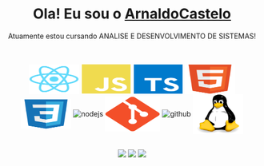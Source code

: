  
<div>
  
  <h1 align="center">
    Ola! Eu sou o 
    <a href="https://">ArnaldoCastelo </a>
  </h1>
  
  <p align="center">
    Atuamente estou cursando ANALISE E DESENVOLVIMENTO DE SISTEMAS!
    <a href="https://www.youtube.com/channel/UCViaNBT0SIeiVnZSEEtIfjw?sub_confirmation=1" target="_blank">
      <img
           width="10%" 
           align="center" 
           valign="middle" 
           sode&style=social" 
           target="_blank" 
      />
    </a>  
  </p>
  
  </div>

<div align="center" valign="top"><br>
  <img align="center" alt="React" height="60" width="100" src="https://raw.githubusercontent.com/devicons/devicon/master/icons/react/react-original.svg">
  
 <img align="center" alt="Js" height="60" width="100" src="https://raw.githubusercontent.com/devicons/devicon/master/icons/javascript/javascript-plain.svg">
  
  <img align="center" alt="Js" height="60" width="100" src="https://raw.githubusercontent.com/devicons/devicon/master/icons/typescript/typescript-plain.svg">
  
  <img align="center" alt="HTML" height="60" width="100" src="https://raw.githubusercontent.com/devicons/devicon/master/icons/html5/html5-original.svg">
  
  <img align="center" alt="CSS" height="60" width="100" src="https://raw.githubusercontent.com/devicons/devicon/master/icons/css3/css3-original.svg">
  
  <img align="center" alt="nodejs" height="60" width="100" src="https://cdn.worldvectorlogo.com/logos/nodejs-icon.svg">
  
  <img align="center" alt="git" height="70" width="110" src="https://raw.githubusercontent.com/devicons/devicon/master/icons/git/git-original.svg">
   <img align="center" alt="github" height="60" width="110" src="/assets/GitHub.png">
 <img align="center" alt="linux" height="80" width="100" src="https://raw.githubusercontent.com/devicons/devicon/master/icons/linux/linux-original.svg">
</div><br>

<div align="center">
  
  <a href="https://www.instagram.com/edu.duduribeiro/" target="_blank"><img src="https://img.shields.io/badge/-Instagram-%23E4405F?style=for-the-badge&logo=instagram&logoColor=white" target="_blank"></a>
  <a href="https://www.linkedin.com/in/arnaldo-ferreira-castelo-12223225b/feed/?trk=404_page/" target="_blank"><img src="https://img.shields.io/badge/-LinkedIn-%230077B5?style=for-the-badge&logo=linkedin&logoColor=white" target="_blank"></a> 
  <a href="mailto:arnaldoferreiracastelo10@gmail.com"><img src="https://img.shields.io/badge/-Gmail-%23333?style=for-the-badge&logo=gmail&logoColor=white" target="_blank"></a>
</div>

